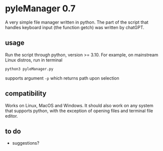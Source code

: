 # pyleManager 0.7

A very simple file manager written in python. The part of the script that handles keyboard input (the function getch) was written by chatGPT.

## usage

Run the script through python, version >= 3.10. For example, on mainstream Linux distros, run in terminal
```
python3 pyleManager.py
```
supports argument `-p` which returns path upon selection

## compatibility

Works on Linux, MacOS and Windows. It should also work on any system that supports python, with the exception of opening files and terminal file editor.

## to do

- suggestions?
